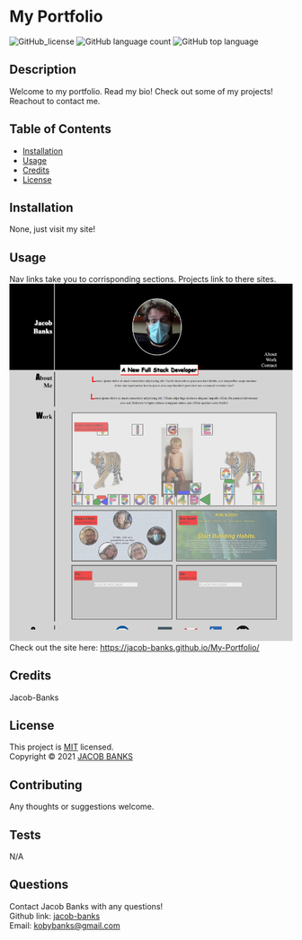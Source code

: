  # My Portfolio
![GitHub_license](https://img.shields.io/github/license/jacob-banks/my-portfolio)
  ![GitHub language count](https://img.shields.io/github/languages/count/jacob-banks/my-portfolio)
  ![GitHub top language](https://img.shields.io/github/languages/top/jacob-banks/my-portfolio)

  
  ## Description
   Welcome to my portfolio. Read my bio! Check out some of my projects! Reachout to contact me.
  
  ## Table of Contents

  * [Installation](#installation)
  * [Usage](#usage)
  * [Credits](#credits)
  * [License](#license)


  ## Installation
  None, just visit my site!
  
  ## Usage 
  Nav links take you to corrisponding sections. Projects link to there sites. 
  ![screenshot1](./assets/images/screenshot.png)
  Check out the site here: https://jacob-banks.github.io/My-Portfolio/

  ## Credits
  Jacob-Banks

  ## License

  This project is [MIT](https://choosealicense.com/licenses/mit/) licensed.<br />
  Copyright © 2021 [JACOB BANKS](https://github.com/jacob-banks)

  

  ## Contributing
  Any thoughts or suggestions welcome.

  ## Tests
  N/A

  ## Questions
  Contact Jacob Banks with any questions!<br>
  Github link: [jacob-banks](https://github.com/jacob-banks)<br>
  Email: kobybanks@gmail.com
